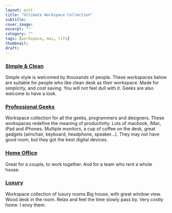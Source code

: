 ```yaml
---
layout: post
title: "Ultimate Workspace Collection"
subtitle: 
cover_image: 
excerpt: ""
category: ""
tags: [workspace, mac, life]
thumbnail: 
draft: 
---
```


### [Simple & Clean]()

Simple style is welcomed by thousands of people. These workspaces below are suitable for people who like clean desk as their workspace. Made for simplicity, and cost saving. You will not feel dull with it. Geeks are also welcome to have a look.

### [Professional Geeks]()

Workspace collection for all the geeks, programmers and designers. These workspaces redefine the meaning of productivity. Lots of macbook, iMac, iPad and iPhones. Multiple monitors, a cup of coffee on the desk, great gadgets (aimchair, keyboard, headphone, speaker...). They may not have good room, but they got the best digital devices. 

### [Home Office]()

Great for a couple, to work together. And for a team who rent a whole house. 

### [Luxury]()

Workspace collection of luxury rooms.Big house, with great window view. Wood desk in the room. Relax and feel the time slowly pass by. Very costly home. I envy them.
